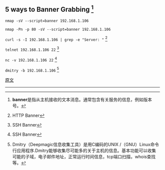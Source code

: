 ## 5 ways to Banner Grabbing [^1]

`nmap -sV --script=banner 192.168.1.106`

`nmap -Pn -p 80 -sV --script=banner 192.168.1.106`

`curl -s -I 192.168.1.106 | grep -e "Server: "` [^2]

`telnet 192.168.1.106 22` [^3]

`nc -v 192.168.1.106 22` [^4]

`dmitry -b 192.168.1.106` [^5]

[原文](https://www.hackingarticles.in/5-ways-banner-grabbing/)

---

[^1]: **banner**是指从主机接收的文本消息。通常包含有关服务的信息，例如版本号。
[^2]: HTTP Banner
[^3]: SSH Banner
[^4]: SSH Banner
[^5]: Dmitry（Deepmagic信息收集工具）是用C编码的UNIX /（GNU）Linux命令行应用程序.Dmitry能够收集尽可能多的关于主机的信息。基本功能可以收集可能的子域，电子邮件地址，正常运行时间信息，tcp端口扫描，whois查找等。